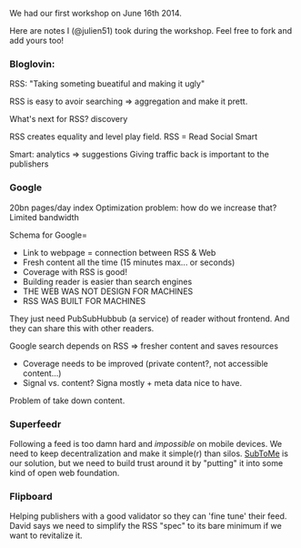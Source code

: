 We had our first workshop on June 16th 2014.

Here are notes I (@julien51) took during the workshop. Feel free to fork and add yours too!


### Bloglovin:

RSS: "Taking someting bueatiful and making it ugly"

RSS is easy to avoir searching => aggregation and make it prett.

What's next for RSS? discovery

RSS creates equality and level play field.
RSS = Read Social Smart

Smart: analytics => suggestions
Giving traffic back is important to the publishers

### Google

20bn pages/day index
Optimization problem: how do we increase that? Limited bandwidth

Schema for Google=
- Link to webpage = connection between RSS & Web
- Fresh content all the time (15 minutes max... or seconds)
- Coverage with RSS is good!
- Building reader is easier than search engines
- THE WEB WAS NOT DESIGN FOR MACHINES
- RSS WAS BUILT FOR MACHINES

They just need PubSubHubbub (a service) of reader without frontend. And they can share this with other readers.


Google search depends on RSS => fresher content and saves resources

- Coverage needs to be improved (private content?, not accessible content...)
- Signal vs. content? Signa mostly + meta data nice to have.

Problem of take down content.


### Superfeedr

Following a feed is too damn hard and *impossible* on mobile devices. We need to keep decentralization and make it simple(r) than silos.
[SubToMe](http://subtome.com/) is our solution, but we need to build trust around it by "putting" it into some kind of open web foundation.


### Flipboard

Helping publishers with a good validator so they can 'fine tune' their feed.
David says we need to simplify the RSS "spec" to its bare minimum if we want to revitalize it.


